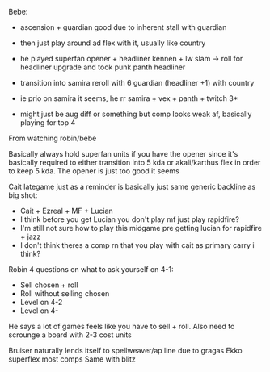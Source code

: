 Bebe:

- ascension + guardian good due to inherent stall with guardian

- then just play around ad flex with it, usually like country

- he played superfan opener + headliner kennen + lw slam -> roll for headliner upgrade and took punk panth headliner

- transition into samira reroll with 6 guardian (headliner +1) with country

- ie prio on samira it seems, he rr samira + vex + panth + twitch 3*

- might just be aug diff or something but comp looks weak af, basically playing for top 4

From watching robin/bebe

Basically always hold superfan units if you have the opener since it's basically required to either transition into 5 kda or akali/karthus flex in order to keep 5 kda.
The opener is just too good it seems


Cait lategame just as a reminder is basically just same generic backline as big shot:
- Cait + Ezreal + MF + Lucian
- I think before you get Lucian you don't play mf just play rapidfire?
- I'm still not sure how to play this midgame pre getting lucian for rapidfire + jazz
- I don't think theres a comp rn that you play with cait as primary carry i think?


Robin 4 questions on what to ask yourself on 4-1:
- Sell chosen + roll
- Roll without selling chosen
- Level on 4-2
- Level on 4-

He says a lot of games feels like you have to sell + roll. Also need to scrounge a board with 2-3 cost units



Bruiser naturally lends itself to spellweaver/ap line due to gragas
Ekko superflex most comps
Same with blitz
